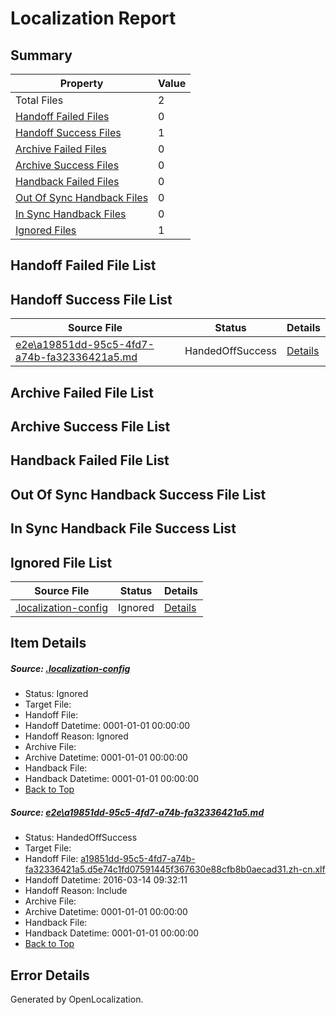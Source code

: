 # <a name='report-top'></a> Localization Report

## Summary
 Property | Value 
 -------- | ----- 
 Total Files | 2
[ Handoff Failed Files ](#handoff-failed-list)| 0
[ Handoff Success Files ](#handoff-success-list)| 1
[ Archive Failed Files ](#archive-failed-list)| 0
[ Archive Success Files ](#archive-success-list)| 0
[ Handback Failed Files ](#handback-failed-list)| 0
[ Out Of Sync Handback Files ](#outofsync-handback-success-list)| 0
[ In Sync Handback Files ](#insync-handback-success-list)| 0
[ Ignored Files ](#ignored-list)| 1

## <a name='handoff-failed-list'></a> Handoff Failed File List

## <a name='handoff-success-list'></a> Handoff Success File List
 Source File | Status | Details 
 ----------- | ------ | ------- 
 [e2e\a19851dd-95c5-4fd7-a74b-fa32336421a5.md](https://github.com/OpenLocalizationTest/oltest/blob/8c826f59dc3fe57714a61500c4dafbcd915a0c1f/e2e/a19851dd-95c5-4fd7-a74b-fa32336421a5.md) | HandedOffSuccess | [Details](#7fa60d3f084c564b6697ef1f1226c37cfd54045c1)

## <a name='archive-failed-list'></a> Archive Failed File List

## <a name='archive-success-list'></a> Archive Success File List

## <a name='handback-failed-list'></a> Handback Failed File List

## <a name='outofsync-handback-success-list'></a> Out Of Sync Handback Success File List

## <a name='insync-handback-success-list'></a> In Sync Handback File Success List

## <a name='ignored-list'></a> Ignored File List
 Source File | Status | Details 
 ----------- | ------ | ------- 
 [.localization-config](https://github.com/OpenLocalizationTest/oltest/blob/8c826f59dc3fe57714a61500c4dafbcd915a0c1f/.localization-config) | Ignored | [Details](#66aca4b1c2f43b14ec41e0e427345df94af1d5e10)

## Item Details
##### <a name='66aca4b1c2f43b14ec41e0e427345df94af1d5e10'></a> Source: [.localization-config](https://github.com/OpenLocalizationTest/oltest/blob/8c826f59dc3fe57714a61500c4dafbcd915a0c1f/.localization-config)
* Status: Ignored
* Target File: 
* Handoff File: 
* Handoff Datetime: 0001-01-01 00:00:00
* Handoff Reason: Ignored
* Archive File: 
* Archive Datetime: 0001-01-01 00:00:00
* Handback File: 
* Handback Datetime: 0001-01-01 00:00:00
* [Back to Top](#report-top)

##### <a name='7fa60d3f084c564b6697ef1f1226c37cfd54045c1'></a> Source: [e2e\a19851dd-95c5-4fd7-a74b-fa32336421a5.md](https://github.com/OpenLocalizationTest/oltest/blob/8c826f59dc3fe57714a61500c4dafbcd915a0c1f/e2e/a19851dd-95c5-4fd7-a74b-fa32336421a5.md)
* Status: HandedOffSuccess
* Target File: 
* Handoff File: [a19851dd-95c5-4fd7-a74b-fa32336421a5.d5e74c1fd07591445f367630e88cfb8b0aecad31.zh-cn.xlf](https://github.com/OpenLocalizationTestOrg/olhandoff/blob/8ca0602dfaeaf2ccc7be4e77f2776f9296e7db56/ol-handoff/OpenLocalizationTestOrg/oltest.zh-cn/yuwzho/ht/a19851dd-95c5-4fd7-a74b-fa32336421a5.d5e74c1fd07591445f367630e88cfb8b0aecad31.zh-cn.xlf)
* Handoff Datetime: 2016-03-14 09:32:11
* Handoff Reason: Include
* Archive File: 
* Archive Datetime: 0001-01-01 00:00:00
* Handback File: 
* Handback Datetime: 0001-01-01 00:00:00
* [Back to Top](#report-top)


## Error Details

Generated by OpenLocalization.
